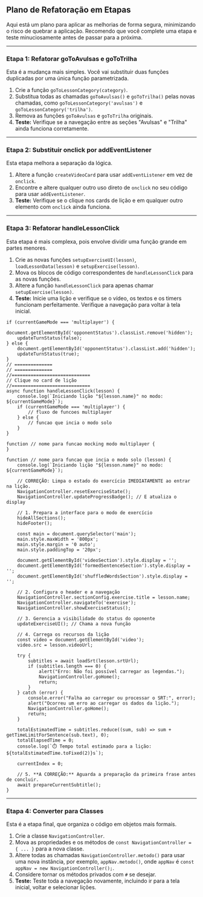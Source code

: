 ## Plano de Refatoração em Etapas

Aqui está um plano para aplicar as melhorias de forma segura, minimizando o risco de quebrar a aplicação. Recomendo que você complete uma etapa e teste minuciosamente antes de passar para a próxima.

---

### Etapa 1: Refatorar goToAvulsas e goToTrilha

Esta é a mudança mais simples. Você vai substituir duas funções duplicadas por uma única função parametrizada.

1.  Crie a função `goToLessonCategory(category)`.
2.  Substitua todas as chamadas `goToAvulsas()` e `goToTrilha()` pelas novas chamadas, como `goToLessonCategory('avulsas')` e `goToLessonCategory('trilha')`.
3.  Remova as funções `goToAvulsas` e `goToTrilha` originais.
4.  **Teste:** Verifique se a navegação entre as seções "Avulsas" e "Trilha" ainda funciona corretamente.

---

### Etapa 2: Substituir onclick por addEventListener

Esta etapa melhora a separação da lógica.

1.  Altere a função `createVideoCard` para usar `addEventListener` em vez de `onclick`.
2.  Encontre e altere qualquer outro uso direto de `onclick` no seu código para usar `addEventListener`.
3.  **Teste:** Verifique se o clique nos cards de lição e em qualquer outro elemento com `onclick` ainda funciona.

---

### Etapa 3: Refatorar handleLessonClick

Esta etapa é mais complexa, pois envolve dividir uma função grande em partes menores.

1.  Crie as novas funções `setupExerciseUI(lesson)`, `loadLessonData(lesson)` e `setupExercise(lesson)`.
2.  Mova os blocos de código correspondentes de `handleLessonClick` para as novas funções.
3.  Altere a função `handleLessonClick` para apenas chamar `setupExercise(lesson)`.
4.  **Teste:** Inicie uma lição e verifique se o vídeo, os textos e os timers funcionam perfeitamente. Verifique a navegação para voltar à tela inicial.

```
if (currentGameMode === 'multiplayer') {
    document.getElementById('opponentStatus').classList.remove('hidden');
    updateTurnStatus(false); 
} else {
    document.getElementById('opponentStatus').classList.add('hidden');
    updateTurnStatus(true);
}
// ==============
// ==============
//=============================
// Clique no card de lição
//=============================
async function handleLessonClick(lesson) {
    console.log(`Iniciando lição "${lesson.name}" no modo: ${currentGameMode}`);
    if (currentGameMode === 'multiplayer') {
    	// fluxo de funcoes multiplayer    
    } else {
    	// funcao que incia o modo solo    
    }
}

function // nome para funcao mocking modo multiplayer {
}

function // nome para funcao que incia o modo solo (lesson) {
    console.log(`Iniciando lição "${lesson.name}" no modo: ${currentGameMode}`);

    // CORREÇÃO: Limpa o estado do exercício IMEDIATAMENTE ao entrar na lição.
    NavigationController.resetExerciseState();
    NavigationController.updateProgressBadge(); // E atualiza o display
    
    // 1. Prepara a interface para o modo de exercício
    hideAllSections();
    hideFooter();
    
    const main = document.querySelector('main');
    main.style.maxWidth = '800px';
    main.style.margin = '0 auto';
    main.style.paddingTop = '20px';
    
    document.getElementById('videoSection').style.display = '';
    document.getElementById('formedSentenceSection').style.display = '';
    document.getElementById('shuffledWordsSection').style.display = '';

    // 2. Configura o header e a navegação
    NavigationController.sectionConfig.exercise.title = lesson.name;
    NavigationController.navigateTo('exercise');
    NavigationController.showExerciseStatus();

    // 3. Gerencia a visibilidade do status do oponente
    updateExerciseUI(); // Chama a nova função

    // 4. Carrega os recursos da lição
    const video = document.getElementById('video');
    video.src = lesson.videoUrl;
    
    try {
        subtitles = await loadSrt(lesson.srtUrl);
        if (subtitles.length === 0) {
            alert("Erro: Não foi possível carregar as legendas.");
            NavigationController.goHome();
            return;
        }
    } catch (error) {
        console.error("Falha ao carregar ou processar o SRT:", error);
        alert("Ocorreu um erro ao carregar os dados da lição.");
        NavigationController.goHome();
        return;
    }

    totalEstimatedTime = subtitles.reduce((sum, sub) => sum + getTimeLimitForSentence(sub.text), 0);
    totalElapsedTime = 0;
    console.log(`⏱️ Tempo total estimado para a lição: ${totalEstimatedTime.toFixed(2)}s`);
    
    currentIndex = 0;
    
    // 5. **A CORREÇÃO:** Aguarda a preparação da primeira frase antes de concluir.
    await prepareCurrentSubtitle();
}

```
---

### Etapa 4: Converter para Classes

Esta é a etapa final, que organiza o código em objetos mais formais.

1.  Crie a classe `NavigationController`.
2.  Mova as propriedades e os métodos de `const NavigationController = { ... }` para a nova classe.
3.  Altere todas as chamadas `NavigationController.metodo()` para usar uma nova instância, por exemplo, `appNav.metodo()`, onde `appNav` é `const appNav = new NavigationController();`.
4.  Considere tornar os métodos privados com `#` se desejar.
5.  **Teste:** Teste toda a navegação novamente, incluindo ir para a tela inicial, voltar e selecionar lições.
